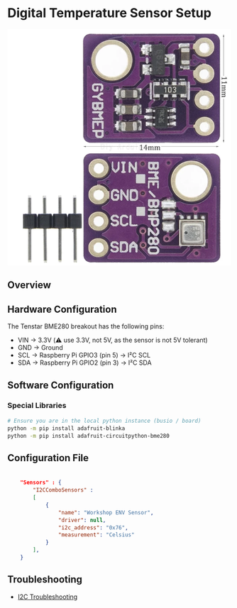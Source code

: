 # Digital Temperature Sensor Setup

![Digital Temperature Sensor](https://raw.githubusercontent.com/Mariustotle/universal_iot_hub/refs/heads/main/resources/sensors/digital_temperature_sensor/tenstar_bme280.png)

## Overview


## Hardware Configuration

The Tenstar BME280 breakout has the following pins:

- VIN → 3.3V (⚠️ use 3.3V, not 5V, as the sensor is not 5V tolerant)
- GND → Ground
- SCL → Raspberry Pi GPIO3 (pin 5) → I²C SCL
- SDA → Raspberry Pi GPIO2 (pin 3) → I²C SDA


## Software Configuration

### Special Libraries
```bash
# Ensure you are in the local python instance (busio / board)
python -m pip install adafruit-blinka
python -m pip install adafruit-circuitpython-bme280
```



## Configuration File

```json

    "Sensors" : {
        "I2CComboSensors" :
        [
            {
                "name": "Workshop ENV Sensor",
                "driver": null,
                "i2c_address": "0x76",
                "measurement": "Celsius"
            }
        ],
    }

```


## Troubleshooting

- [I2C Troubleshooting](../../../troubleshooting.md)